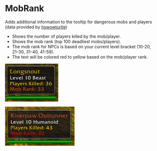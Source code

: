 # MobRank
Adds additional information to the tooltip for dangerous mobs and players (data provided by [hswowturtle](https://hswowturtle.com))

- Shows the number of players killed by the mob/player.
- Shows the mob rank (top 100 deadliest mobs/players).
- The mob rank for NPCs is based on your current level bracket (10-20, 21-30, 31-40, 41-59).
- The text will be colored red to yellow based on the mob/player rank.

![preview](https://github.com/GryllsAddons/AddonPreviews/blob/main/MobRank/MobRank1.png)

![preview](https://github.com/GryllsAddons/AddonPreviews/blob/main/MobRank/MobRank2.png)
